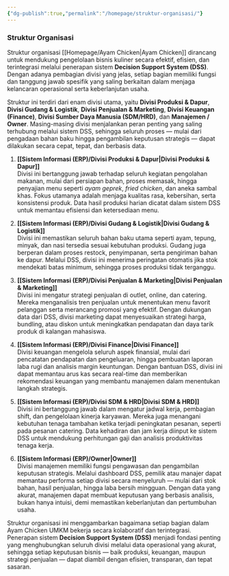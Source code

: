 ```yaml
---
{"dg-publish":true,"permalink":"/homepage/struktur-organisasi/"}
---
```


### Struktur Organisasi

Struktur organisasi [[Homepage/Ayam Chicken\|Ayam Chicken]] dirancang untuk mendukung pengelolaan bisnis kuliner secara efektif, efisien, dan terintegrasi melalui penerapan sistem **Decision Support System (DSS)**. Dengan adanya pembagian divisi yang jelas, setiap bagian memiliki fungsi dan tanggung jawab spesifik yang saling berkaitan dalam menjaga kelancaran operasional serta keberlanjutan usaha.

Struktur ini terdiri dari enam divisi utama, yaitu **Divisi Produksi & Dapur**, **Divisi Gudang & Logistik**, **Divisi Penjualan & Marketing**, **Divisi Keuangan (Finance)**, **Divisi Sumber Daya Manusia (SDM/HRD)**, dan **Manajemen / Owner**. Masing-masing divisi menjalankan peran penting yang saling terhubung melalui sistem DSS, sehingga seluruh proses — mulai dari pengadaan bahan baku hingga pengambilan keputusan strategis — dapat dilakukan secara cepat, tepat, dan berbasis data.

1. **[[Sistem Informasi (ERP)/Divisi Produksi & Dapur\|Divisi Produksi & Dapur]]**  
    Divisi ini bertanggung jawab terhadap seluruh kegiatan pengolahan makanan, mulai dari persiapan bahan, proses memasak, hingga penyajian menu seperti _ayam geprek_, _fried chicken_, dan aneka sambal khas. Fokus utamanya adalah menjaga kualitas rasa, kebersihan, serta konsistensi produk. Data hasil produksi harian dicatat dalam sistem DSS untuk memantau efisiensi dan ketersediaan menu.
    
2. **[[Sistem Informasi (ERP)/Divisi Gudang & Logistik\|Divisi Gudang & Logistik]]**  
    Divisi ini memastikan seluruh bahan baku utama seperti ayam, tepung, minyak, dan nasi tersedia sesuai kebutuhan produksi. Gudang juga berperan dalam proses restock, penyimpanan, serta pengiriman bahan ke dapur. Melalui DSS, divisi ini menerima peringatan otomatis jika stok mendekati batas minimum, sehingga proses produksi tidak terganggu.
    
3. **[[Sistem Informasi (ERP)/Divisi Penjualan & Marketing\|Divisi Penjualan & Marketing]]**  
    Divisi ini mengatur strategi penjualan di outlet, online, dan catering. Mereka menganalisis tren penjualan untuk menentukan menu favorit pelanggan serta merancang promosi yang efektif. Dengan dukungan data dari DSS, divisi marketing dapat menyesuaikan strategi harga, bundling, atau diskon untuk meningkatkan pendapatan dan daya tarik produk di kalangan mahasiswa.
    
4. **[[Sistem Informasi (ERP)/Divisi Finance\|Divisi Finance]]**  
    Divisi keuangan mengelola seluruh aspek finansial, mulai dari pencatatan pendapatan dan pengeluaran, hingga pembuatan laporan laba rugi dan analisis margin keuntungan. Dengan bantuan DSS, divisi ini dapat memantau arus kas secara real-time dan memberikan rekomendasi keuangan yang membantu manajemen dalam menentukan langkah strategis.
    
5. **[[Sistem Informasi (ERP)/Divisi SDM & HRD\|Divisi SDM & HRD]]**  
    Divisi ini bertanggung jawab dalam mengatur jadwal kerja, pembagian shift, dan pengelolaan kinerja karyawan. Mereka juga menangani kebutuhan tenaga tambahan ketika terjadi peningkatan pesanan, seperti pada pesanan catering. Data kehadiran dan jam kerja diinput ke sistem DSS untuk mendukung perhitungan gaji dan analisis produktivitas tenaga kerja.
    
6. **[[Sistem Informasi (ERP)/Owner\|Owner]]**  
    Divisi manajemen memiliki fungsi pengawasan dan pengambilan keputusan strategis. Melalui dashboard DSS, pemilik atau manajer dapat memantau performa setiap divisi secara menyeluruh — mulai dari stok bahan, hasil penjualan, hingga laba bersih mingguan. Dengan data yang akurat, manajemen dapat membuat keputusan yang berbasis analisis, bukan hanya intuisi, demi memastikan keberlanjutan dan pertumbuhan usaha.
    

Struktur organisasi ini menggambarkan bagaimana setiap bagian dalam Ayam Chicken UMKM bekerja secara kolaboratif dan terintegrasi. Penerapan sistem **Decision Support System (DSS)** menjadi fondasi penting yang menghubungkan seluruh divisi melalui data operasional yang akurat, sehingga setiap keputusan bisnis — baik produksi, keuangan, maupun strategi penjualan — dapat diambil dengan efisien, transparan, dan tepat sasaran.